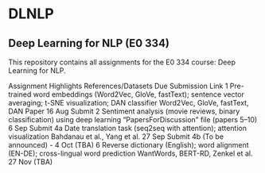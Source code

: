 # DLNLP

##  Deep Learning for NLP (E0 334)

This repository contains all assignments for the E0 334 course: Deep Learning for NLP.

Assignment	Highlights	References/Datasets	Due	Submission Link
1	Pre-trained word embeddings (Word2Vec, GloVe, fastText); sentence vector averaging; t-SNE visualization; DAN classifier	Word2Vec, GloVe, fastText, DAN Paper	16 Aug	Submit
2	Sentiment analysis (movie reviews, binary classification) using deep learning	“PapersForDiscussion” file (papers 5–10)	6 Sep	Submit
4a	Date translation task (seq2seq with attention); attention visualization	Bahdanau et al., Yang et al.	27 Sep	Submit
4b	(To be announced)	-	4 Oct	(TBA)
6	Reverse dictionary (English); word alignment (EN-DE); cross-lingual word prediction	WantWords, BERT-RD, Zenkel et al.	27 Nov	(TBA)
